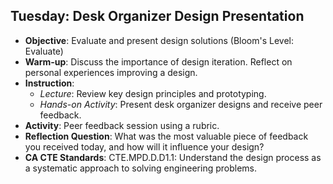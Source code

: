 ## Tuesday: Desk Organizer Design Presentation

- **Objective**: Evaluate and present design solutions (Bloom's Level: Evaluate)
- **Warm-up**: Discuss the importance of design iteration. Reflect on personal experiences improving a design.
- **Instruction**:
  - *Lecture*: Review key design principles and prototyping.
  - *Hands-on Activity*: Present desk organizer designs and receive peer feedback.
- **Activity**: Peer feedback session using a rubric.
- **Reflection Question**: What was the most valuable piece of feedback you received today, and how will it influence your design?
- **CA CTE Standards**: CTE.MPD.D.D1.1: Understand the design process as a systematic approach to solving engineering problems.